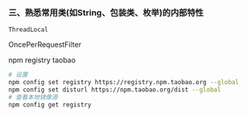 ### 三、熟悉常用类(如String、包装类、枚举)的内部特性







```
ThreadLocal
```







OncePerRequestFilter



npm registry taobao



```bash
# 设置
npm config set registry https://registry.npm.taobao.org --global
npm config set disturl https://npm.taobao.org/dist --global
# 查看本地镜像源
npm config get registry 
```

